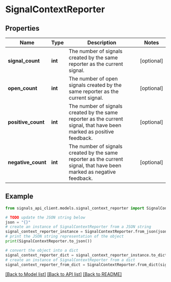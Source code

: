 # SignalContextReporter


## Properties

Name | Type | Description | Notes
------------ | ------------- | ------------- | -------------
**signal_count** | **int** | The number of signals created by the same reporter as the current signal. | [optional] 
**open_count** | **int** | The number of open signals created by the same reporter as the current signal. | [optional] 
**positive_count** | **int** | The number of signals created by the same reporter as the current signal, that have been marked as positive feedback. | [optional] 
**negative_count** | **int** | The number of signals created by the same reporter as the current signal, that have been marked as negative feedback. | [optional] 

## Example

```python
from signals_api_client.models.signal_context_reporter import SignalContextReporter

# TODO update the JSON string below
json = "{}"
# create an instance of SignalContextReporter from a JSON string
signal_context_reporter_instance = SignalContextReporter.from_json(json)
# print the JSON string representation of the object
print(SignalContextReporter.to_json())

# convert the object into a dict
signal_context_reporter_dict = signal_context_reporter_instance.to_dict()
# create an instance of SignalContextReporter from a dict
signal_context_reporter_from_dict = SignalContextReporter.from_dict(signal_context_reporter_dict)
```
[[Back to Model list]](../README.md#documentation-for-models) [[Back to API list]](../README.md#documentation-for-api-endpoints) [[Back to README]](../README.md)


